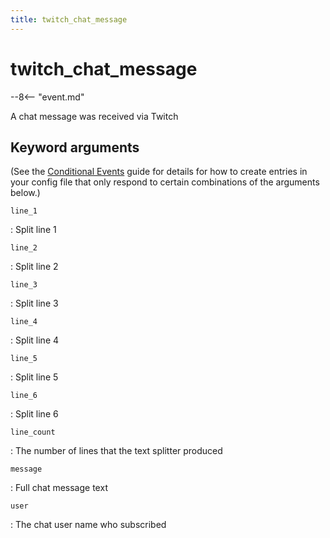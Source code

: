 ```yaml
---
title: twitch_chat_message
---
```


# twitch_chat_message


--8<-- "event.md"

A chat message was received via Twitch

## Keyword arguments

(See the [Conditional Events](overview/conditional.md)
guide for details for how to create entries in your config file that
only respond to certain combinations of the arguments below.)

`line_1`

:   Split line 1

`line_2`

:   Split line 2

`line_3`

:   Split line 3

`line_4`

:   Split line 4

`line_5`

:   Split line 5

`line_6`

:   Split line 6

`line_count`

:   The number of lines that the text splitter produced

`message`

:   Full chat message text

`user`

:   The chat user name who subscribed
